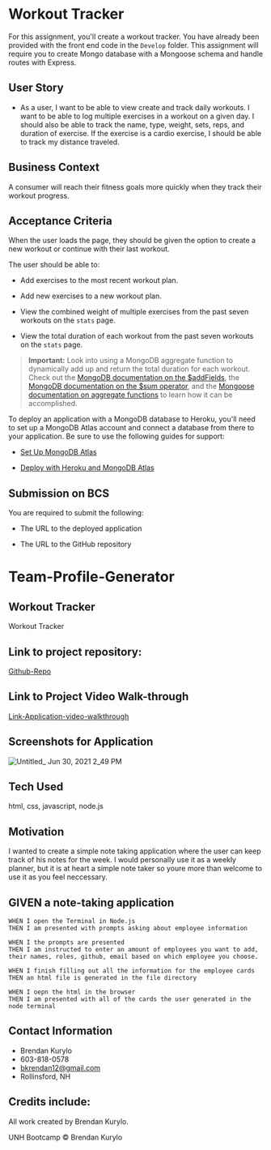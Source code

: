 # Workout Tracker

For this assignment, you'll create a workout tracker. You have already been provided with the front end code in the `Develop` folder. This assignment will require you to create Mongo database with a Mongoose schema and handle routes with Express.

## User Story

- As a user, I want to be able to view create and track daily workouts. I want to be able to log multiple exercises in a workout on a given day. I should also be able to track the name, type, weight, sets, reps, and duration of exercise. If the exercise is a cardio exercise, I should be able to track my distance traveled.

## Business Context

A consumer will reach their fitness goals more quickly when they track their workout progress.

## Acceptance Criteria

When the user loads the page, they should be given the option to create a new workout or continue with their last workout.

The user should be able to:

- Add exercises to the most recent workout plan.

- Add new exercises to a new workout plan.

- View the combined weight of multiple exercises from the past seven workouts on the `stats` page.

- View the total duration of each workout from the past seven workouts on the `stats` page.

> **Important:** Look into using a MongoDB aggregate function to dynamically add up and return the total duration for each workout. Check out the [MongoDB documentation on the $addFields](https://docs.mongodb.com/manual/reference/operator/aggregation/addFields/), the [MongoDB documentation on the $sum operator](https://docs.mongodb.com/manual/reference/operator/aggregation/sum/), and the [Mongoose documentation on aggregate functions](https://mongoosejs.com/docs/api.html#aggregate_Aggregate) to learn how it can be accomplished.

To deploy an application with a MongoDB database to Heroku, you'll need to set up a MongoDB Atlas account and connect a database from there to your application. Be sure to use the following guides for support:

- [Set Up MongoDB Atlas](../04-Important/MongoAtlas-Setup.md)

- [Deploy with Heroku and MongoDB Atlas](../04-Important/MongoAtlas-Deploy.md)

## Submission on BCS

You are required to submit the following:

- The URL to the deployed application

- The URL to the GitHub repository

# Team-Profile-Generator

## Workout Tracker

Workout Tracker

## Link to project repository:

[Github-Repo](https://github.com/Bkrendan12/Workout-Tracker)

## Link to Project Video Walk-through

[Link-Application-video-walkthrough](https://youtu.be/vRJiZS6c0AM)

## Screenshots for Application

![Untitled_ Jun 30, 2021 2_49 PM](https://user-images.githubusercontent.com/59030105/124018218-9eb67e00-d9b5-11eb-9572-191a0233ce22.gif)

## Tech Used

html, css, javascript, node.js

## Motivation

I wanted to create a simple note taking application where the user can keep track of his notes for the week. I would personally use it as a weekly planner, but it is at heart a simple note taker so youre more than welcome to use it as you feel neccessary.

## GIVEN a note-taking application

```
WHEN I open the Terminal in Node.js
THEN I am presented with prompts asking about employee information

WHEN I the prompts are presented
THEN I am instructed to enter an amount of employees you want to add, their names, roles, github, email based on which employee you choose.

WHEN I finish filling out all the information for the employee cards
THEN an html file is generated in the file directory

WHEN I oepn the html in the browser
THEN I am presented with all of the cards the user generated in the node terminal
```

## Contact Information

- Brendan Kurylo
- 603-818-0578
- bkrendan12@gmail.com
- Rollinsford, NH

## Credits include:

All work created by Brendan Kurylo.

UNH Bootcamp © Brendan Kurylo
